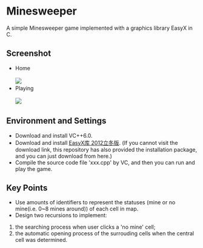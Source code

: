 # Minesweeper
A simple Minesweeper game implemented with a graphics library EasyX in C.
## Screenshot
* Home<br><br>![](http://yaochenkun.cn/wordpress/wp-content/uploads/2016/07/mine2.jpg)
* Playing<br><br>![](http://yaochenkun.cn/wordpress/wp-content/uploads/2016/07/mine1.png)

## Environment and Settings
* Download and install VC++6.0.
* Download and install [EasyX库 2012立冬版](http://www.easyx.cn/downloads/View.aspx?id=6). (If you cannot visit the download link, this repository has also provided the installation package, and you can just download from here.)
* Compile the source code file 'xxx.cpp' by VC, and then you can run and play the game.

## Key Points
* Use amounts of identifiers to represent the statuses (mine or no mine(i.e. 0~8 mines around)) of each cell in map.
* Design two recursions to implement:

 1. the searching process when user clicks a 'no mine' cell;
 2. the automatic opening process of the surrouding cells when the central cell was determined.

